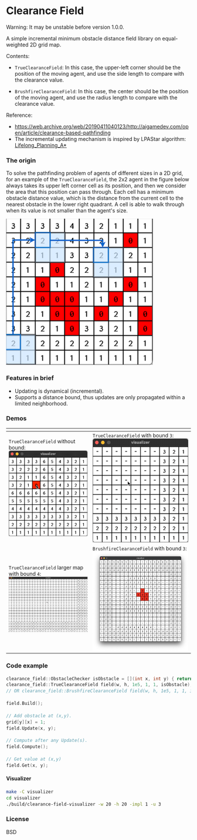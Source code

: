 Clearance Field
================

Warning: It may be unstable before version 1.0.0.

A simple incremental minimum obstacle distance field library on equal-weighted 2D grid map.

Contents:

* `TrueClearanceField`: In this case, the upper-left corner should be the position of the moving agent,
    and use the side length to compare with the clearance value.

* `BrushfireClearanceField`: In this case, the center should be the position of the moving agent,
    and use the radius length to compare with the clearance value.

Reference:

* https://web.archive.org/web/20190411040123/http://aigamedev.com/open/article/clearance-based-pathfinding
* The incremental updating mechanism is inspired by LPAStar algorithm: [Lifelong_Planning_A*](https://en.wikipedia.org/wiki/Lifelong_Planning_A*)

### The origin

To solve the pathfinding problem of agents of different sizes in a 2D grid, for an example of the `TrueClearanceField`,
the 2x2 agent in the figure below always takes its upper left corner cell as its position, and then we consider
the area that this position can pass through. Each cell has a minimum obstacle distance value,
which is the distance from the current cell to the nearest obstacle in the lower right quadrant.
A cell is able to walk through when its value is not smaller than the agent's size.

![](./misc/true-clearance-field-demo1.png)

### Features in brief

* Updating is dynamical (incremental).
* Supports a distance bound, thus updates are only propagated within a limited neighborhood.

### Demos

| <!-- -->                                                      | <!-- -->                                                    |
| ------------------------------------------------------------- | ----------------------------------------------------------- |
| `TrueClearanceField` without bound:  ![](misc/true-clearance-field-demo1.gif)      | `TrueClearanceField` with bound `3`: ![](misc/true-clearance-field-demo2.gif)  |
| `TrueClearanceField` larger map with bound `4`: ![](misc/true-clearance-field-demo3.gif) | `BrushfireClearanceField` with bound `3`: ![](misc/brushfire-clearance-field-demo1.jpg) |


### Code example

```cpp
clearance_field::ObstacleChecker isObstacle = [](int x, int y) { return grid[y][x]; };
clearance_field::TrueClearanceField field(w, h, 1e5, 1, 1, isObstacle);
// OR clearance_field::BrushfireClearanceField field(w, h, 1e5, 1, 1, isObstacle);

field.Build();

// Add obstacle at (x,y).
grid[y][x] = 1;
field.Update(x, y);

// Compute after any Update(s).
field.Compute();

// Get value at (x,y)
field.Get(x, y);
```

#### Visualizer

```bash
make -C visualizer
cd visualizer
./build/clearance-field-visualizer -w 20 -h 20 -impl 1 -u 3
```

### License

BSD
